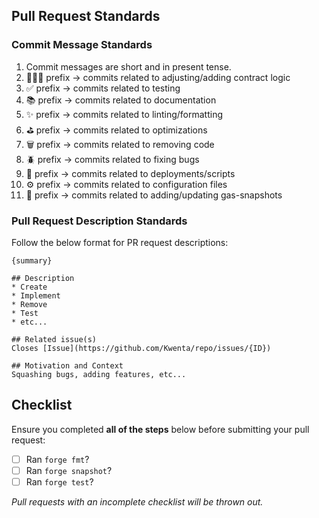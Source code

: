 ## Pull Request Standards

### Commit Message Standards

1. Commit messages are short and in present tense.
2. 👷🏻‍♂️ prefix -> commits related to adjusting/adding contract logic
3. ✅ prefix -> commits related to testing
4. 📚 prefix -> commits related to documentation
5. ✨ prefix -> commits related to linting/formatting
6. ⛳️ prefix -> commits related to optimizations
7. 🗑️ prefix -> commits related to removing code
8. 🪲 prefix -> commits related to fixing bugs
9. 🚀 prefix -> commits related to deployments/scripts
10. ⚙️ prefix -> commits related to configuration files
11. 📸 prefix -> commits related to adding/updating gas-snapshots

### Pull Request Description Standards

Follow the below format for PR request descriptions:

```
{summary}

## Description
* Create
* Implement 
* Remove
* Test
* etc...

## Related issue(s)
Closes [Issue](https://github.com/Kwenta/repo/issues/{ID})

## Motivation and Context
Squashing bugs, adding features, etc...
```

## Checklist

Ensure you completed **all of the steps** below before submitting your pull request:

- [ ] Ran `forge fmt`?
- [ ] Ran `forge snapshot`?
- [ ] Ran `forge test`?

_Pull requests with an incomplete checklist will be thrown out._